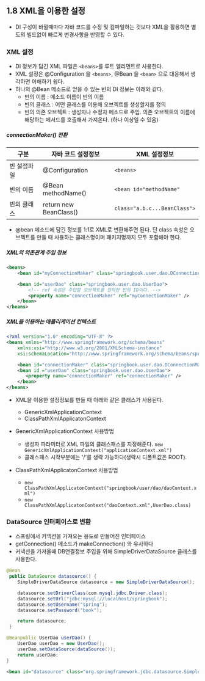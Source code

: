 ## 1.8 XML을 이용한 설정

- DI 구성이 바뀔때마다 자바 코드를 수정 및 컴파일하는 것보다 XML을 활용하면 별도의 빌드없이 빠르게 변경사항을 반영할 수 있다.

### XML 설정
- DI 정보가 담긴 XML 파일은 `<beans>`를 루트 엘리먼트로 사용한다.
- XML 설정은 @Configuration 을 `<beans>`, @Bean 을 `<bean>` 으로 대응해서 생각하면 이해하기 쉽다.
- 하나의 @Bean 메소드로 얻을 수 있는 빈의 DI 정보는 아래와 같다.
	- 빈의 이름 : 메소드 이름이 빈의 이름
	- 빈의 클래스 : 어떤 클래스를 이용해 오브젝트를 생성할지를 정의
	- 빈의 의존 오브젝트 : 생성자나 수정자 메소드로 주입. 의존 오브젝트의 이름에 해당하는 메서드를 호출해서 가져온다. (하나 이상일 수 있음)

##### connectionMaker() 전환
 구분 | 자바 코드 설정정보 | XML 설정정보
 ------------|--------------------|-------------
 빈 설정파일 | @Configuration | `<beans>`
 빈의 이름   | @Bean methodName() | `<bean id="methodName"`
 빈의 클래스 | return new BeanClass() | `class="a.b.c...BeanClass">`

- @bean 메소드에 담긴 정보를 1:1로 XML로 변환해주면 된다. 단 class 속성은 오브젝트를 만들 때 사용하는 클래스명이며 패키지명까지 모두 포함해야 한다.

##### XML의 의존관계 주입 정보
```xml
<beans>
	<bean id="myConnectionMaker" class="springbook.user.dao.DConnectionMaker" />

	<bean id="userDao" class="springbook.user.dao.UserDao">
		<!-- ref 속성은 주입할 오브젝트를 정의한 빈의 ID이다. -->
		<property name="connectionMaker" ref="myConnectionMaker" />
	</bean>
</beans>
```

##### XML을 이용하는 애플리케이션 컨텍스트
```xml
<?xml version="1.0" encoding="UTF-8" ?>
<beans xmlns="http://www.springframework.org/schema/beans"
	xmlns:xsi="http://www.w3.org/2001/XMLSchema-instance"
	xsi:schemaLocation="http://www.springframework.org/schema/beans/spring-beans-3.0.xsd">

	<bean id="connectionMaker" class="springbook.user.dao.DConnectionMaker" />
	<bean id ="userDao" class="springbook.user.dao.UserDao">
	   <property name="connectionMaker" ref="connectionMaker" />
	</bean>
</beans>
```
- XML을 이용한 설정정보를 만들 때 아래와 같은 클래스가 사용된다.
	- GenericXmlApplicationContext
	- ClassPathXmlApplicatonContext

- GenericXmlApplicationContext 사용방법
	- 생성자 파라미터로 XML 파일의 클래스패스를 지정해준다.
		`new GenericXmlApplicationContext("applicationContext.xml")`
	- 클래스패스 시작부분에는 '/'를 생략 가능하다(생략시 디폴트값은 ROOT).

- ClassPathXmlApplicatonContext 사용방법
	- `new ClassPathXmlApplicatonContext("springbook/user/dao/daoContext.xml")`
	- `new ClassPathXmlApplicatonContext("daoContext.xml",UserDao.class)`

### DataSource 인터페이스로 변환
- 스프링에서 커넥션을 가져오는 용도로 만들어진 인터페이스
- getConnection() 메소드가 makeConnection() 와 유사하다
- 커넥션을 가져올때 DB연결정보 주입을 위해 SimpleDriverDataSource 클래스를 사용한다.

```java
@Bean
 public DataSource datasource() {
	SimpleDriverDataSource datasource = new SimpleDriverDataSource();

	datasource.setDriverClass(com.mysql.jdbc.Driver.class);
	datasource.setUrl("jdbc:mysql://localhost/springbook");
	datasource.setUsername("spring");
	datasource.setPassword("book");

	return datasource;
 }
```

```java
@Beanpublic UserDao userDao() {
	UserDao userDao = new UserDao();
	userDao.setDataSource(dataSource());
	return userDao;
}
```

```xml
<bean id="datasource" class="org.springframework.jdbc.datasource.SimpleDriverDataSource" />
```
